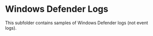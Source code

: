 # Windows Defender Logs

This subfolder contains samples of Windows Defender logs (not event logs).
